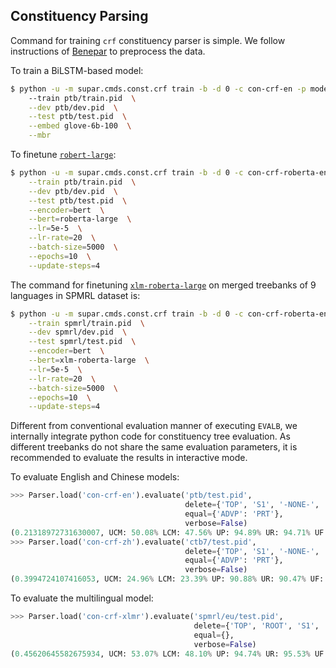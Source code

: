 ## Constituency Parsing

Command for training `crf` constituency parser is simple.
We follow instructions of [Benepar](https://github.com/nikitakit/self-attentive-parser) to preprocess the data.

To train a BiLSTM-based model:
```sh
$ python -u -m supar.cmds.const.crf train -b -d 0 -c con-crf-en -p model -f char --mbr
    --train ptb/train.pid  \
    --dev ptb/dev.pid  \
    --test ptb/test.pid  \
    --embed glove-6b-100  \
    --mbr
```

To finetune [`robert-large`](https://huggingface.co/roberta-large):
```sh
$ python -u -m supar.cmds.const.crf train -b -d 0 -c con-crf-roberta-en -p model  \
    --train ptb/train.pid  \
    --dev ptb/dev.pid  \
    --test ptb/test.pid  \
    --encoder=bert  \
    --bert=roberta-large  \
    --lr=5e-5  \
    --lr-rate=20  \
    --batch-size=5000  \
    --epochs=10  \
    --update-steps=4
```

The command for finetuning [`xlm-roberta-large`](https://huggingface.co/xlm-roberta-large) on merged treebanks of 9 languages in SPMRL dataset is:
```sh
$ python -u -m supar.cmds.const.crf train -b -d 0 -c con-crf-roberta-en -p model  \
    --train spmrl/train.pid  \
    --dev spmrl/dev.pid  \
    --test spmrl/test.pid  \
    --encoder=bert  \
    --bert=xlm-roberta-large  \
    --lr=5e-5  \
    --lr-rate=20  \
    --batch-size=5000  \
    --epochs=10  \
    --update-steps=4
```

Different from conventional evaluation manner of executing `EVALB`, we internally integrate python code for constituency tree evaluation.
As different treebanks do not share the same evaluation parameters, it is recommended to evaluate the results in interactive mode.

To evaluate English and Chinese models:
```py
>>> Parser.load('con-crf-en').evaluate('ptb/test.pid',
                                       delete={'TOP', 'S1', '-NONE-', ',', ':', '``', "''", '.', '?', '!', ''},
                                       equal={'ADVP': 'PRT'},
                                       verbose=False)
(0.21318972731630007, UCM: 50.08% LCM: 47.56% UP: 94.89% UR: 94.71% UF: 94.80% LP: 94.16% LR: 93.98% LF: 94.07%)
>>> Parser.load('con-crf-zh').evaluate('ctb7/test.pid',
                                       delete={'TOP', 'S1', '-NONE-', ',', ':', '``', "''", '.', '?', '!', ''},
                                       equal={'ADVP': 'PRT'},
                                       verbose=False)
(0.3994724107416053, UCM: 24.96% LCM: 23.39% UP: 90.88% UR: 90.47% UF: 90.68% LP: 88.82% LR: 88.42% LF: 88.62%)
```

To evaluate the multilingual model:
```py
>>> Parser.load('con-crf-xlmr').evaluate('spmrl/eu/test.pid',
                                         delete={'TOP', 'ROOT', 'S1', '-NONE-', 'VROOT'},
                                         equal={},
                                         verbose=False)
(0.45620645582675934, UCM: 53.07% LCM: 48.10% UP: 94.74% UR: 95.53% UF: 95.14% LP: 93.29% LR: 94.07% LF: 93.68%)
```
